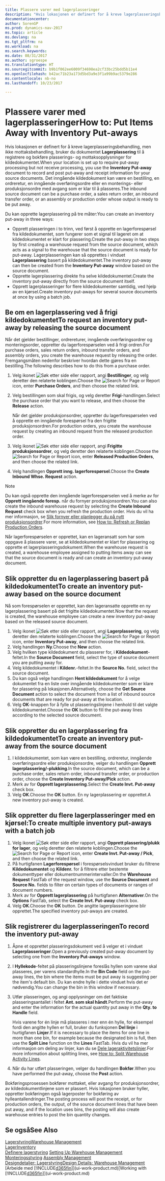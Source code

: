 ```yaml
---
title: Plassere varer med lagerplasseringer
description: "Hvis lokasjonen er definert for å kreve lagerplasseringsbehandling, men ikke mottaksbehandling, bruker du dokumentet **Lagerplassering** til å registrere og bokføre plasserings- og mottaksopplysninger for kildedokumentet. Det inngående kildedokument kan være en bestilling, en ordreretur, en inngående overføringsordre eller en produksjonsordre med avgang som er klar til plassering."
documentationcenter: 
author: SorenGP
ms.prod: dynamics-nav-2017
ms.topic: article
ms.devlang: na
ms.tgt_pltfrm: na
ms.workload: na
ms.search.keywords: 
ms.date: 08/31/2017
ms.author: sgroespe
ms.translationtype: HT
ms.sourcegitcommit: b9b1f062ee6009f34698ea2cf33bc25bdd5b11e4
ms.openlocfilehash: b42ac71b23a173d5bd3a9e3f1a99b9ac5379e286
ms.contentlocale: nb-no
ms.lasthandoff: 10/23/2017

---
```

# <a name="how-to-put-items-away-with-inventory-put-aways"></a><span data-ttu-id="d7038-104">Plassere varer med lagerplasseringer</span><span class="sxs-lookup"><span data-stu-id="d7038-104">How to: Put Items Away with Inventory Put-aways</span></span>
<span data-ttu-id="d7038-105">Hvis lokasjonen er definert for å kreve lagerplasseringsbehandling, men ikke mottaksbehandling, bruker du dokumentet **Lagerplassering** til å registrere og bokføre plasserings- og mottaksopplysninger for kildedokumentet.</span><span class="sxs-lookup"><span data-stu-id="d7038-105">When your location is set up to require put-away processing but not receive processing, you use the **Inventory Put-away** document to record and post put-away and receipt information for your source documents.</span></span> <span data-ttu-id="d7038-106">Det inngående kildedokument kan være en bestilling, en ordreretur, en inngående overføringsordre eller en monterings- eller produksjonsordre med avgang som er klar til å plasseres.</span><span class="sxs-lookup"><span data-stu-id="d7038-106">The inbound source document can be a purchase order, a sales return order, an inbound transfer order, or an assembly or production order whose output is ready to be put away.</span></span>  

<span data-ttu-id="d7038-107">Du kan opprette lagerplassering på tre måter:</span><span class="sxs-lookup"><span data-stu-id="d7038-107">You can create an inventory put-away in three ways:</span></span>  

- <span data-ttu-id="d7038-108">Opprett plasseringen i to trinn, ved først å opprette en lagerforespørsel fra kildedokumentet, som fungerer som et signal til lageret om at kildedokumentet er klart for plassering.</span><span class="sxs-lookup"><span data-stu-id="d7038-108">Create the put-away in two steps by first creating a warehouse request from the source document, which acts as a signal to the warehouse that the source document is ready for put-away.</span></span> <span data-ttu-id="d7038-109">Lagerplasseringen kan så opprettes i vinduet **Lagerplassering** basert på kildedokumentet.</span><span class="sxs-lookup"><span data-stu-id="d7038-109">The inventory put-away can then be created from the **Inventory Put-away** window based on the source document.</span></span>  
- <span data-ttu-id="d7038-110">Opprette lagerplassering direkte fra selve kildedokumentet.</span><span class="sxs-lookup"><span data-stu-id="d7038-110">Create the inventory put-away directly from the source document itself.</span></span>  
- <span data-ttu-id="d7038-111">Opprett lagerplasseringer for flere kildedokumenter samtidig, ved hjelp av en kjørsel.</span><span class="sxs-lookup"><span data-stu-id="d7038-111">Create inventory put-aways for several source documents at once by using a batch job.</span></span>  

## <a name="to-request-an-inventory-put-away-by-releasing-the-source-document"></a><span data-ttu-id="d7038-112">Be om en lagerplassering ved å frigi kildedokumentet</span><span class="sxs-lookup"><span data-stu-id="d7038-112">To request an inventory put-away by releasing the source document</span></span>
<span data-ttu-id="d7038-113">Når det gjelder bestillinger, ordrereturer, inngående overføringsordrer og monteringsorder, oppretter du lagerforespørselen ved å frigi ordren.</span><span class="sxs-lookup"><span data-stu-id="d7038-113">For purchase orders, sales return orders, inbound transfer orders, and assembly orders, you create the warehouse request by releasing the order.</span></span> <span data-ttu-id="d7038-114">Fremgangsmåten nedenfor beskriver hvordan dette gjøres fra en bestilling.</span><span class="sxs-lookup"><span data-stu-id="d7038-114">The following describes how to do this from a purchase order.</span></span>  

1.  <span data-ttu-id="d7038-115">Velg ikonet ![Søk etter side eller rapport](media/ui-search/search_small.png "Søk etter side eller rapport"), angi **Bestillinger**, og velg deretter den relaterte koblingen.</span><span class="sxs-lookup"><span data-stu-id="d7038-115">Choose the ![Search for Page or Report](media/ui-search/search_small.png "Search for Page or Report icon") icon, enter **Purchase Orders**, and then choose the related link.</span></span>
2. <span data-ttu-id="d7038-116">Velg bestillingen som skal frigis, og velg deretter **Frigi**-handlingen.</span><span class="sxs-lookup"><span data-stu-id="d7038-116">Select the purchase order that you want to release, and then choose the **Release** action.</span></span>  

    <span data-ttu-id="d7038-117">Når det gjelder produksjonsordrer, oppretter du lagerforespørselen ved å opprette en inngående forespørsel fra den frigitte produksjonsordren.</span><span class="sxs-lookup"><span data-stu-id="d7038-117">For production orders, you create the warehouse request by creating an inbound request from the released production order.</span></span>  
3.  <span data-ttu-id="d7038-118">Velg ikonet ![Søk etter side eller rapport](media/ui-search/search_small.png "Søk etter side eller rapport"), angi **Frigitte produksjonsordrer**, og velg deretter den relaterte koblingen.</span><span class="sxs-lookup"><span data-stu-id="d7038-118">Choose the ![Search for Page or Report](media/ui-search/search_small.png "Search for Page or Report icon") icon, enter **Released Production Orders**, and then choose the related link.</span></span>  
4. <span data-ttu-id="d7038-119">Velg handlingen **Opprett inng. lagerforespørsel**.</span><span class="sxs-lookup"><span data-stu-id="d7038-119">Choose the **Create Inbound Whse. Request** action.</span></span>  

> [!NOTE]  
>  <span data-ttu-id="d7038-120">Du kan også opprette den inngående lagerforespørselen ved å merke av for **Opprett inngående foresp.** når du fornyer produksjonsordren.</span><span class="sxs-lookup"><span data-stu-id="d7038-120">You can also create the inbound warehouse request by selecting the **Create Inbound Request** check box when you refresh the production order.</span></span> <span data-ttu-id="d7038-121">Hvis du vil ha mer informasjon, se [Slik fornyer eller planlegger du på nytt produksjonsordrer](production-how-to-replan-refresh-production-orders.md).</span><span class="sxs-lookup"><span data-stu-id="d7038-121">For more information, see [How to: Refresh or Replan Production Orders](production-how-to-replan-refresh-production-orders.md).</span></span>  

<span data-ttu-id="d7038-122">Når lagerforespørselen er opprettet, kan en lageransatt som har som oppgave å plassere varer, se at kildedokumentet er klart for plassering og opprette et lagerplasseringsdokument.</span><span class="sxs-lookup"><span data-stu-id="d7038-122">When the warehouse request is created, a warehouse employee assigned to putting items away can see that the source document is ready and can create an inventory put-away document.</span></span>  

## <a name="to-create-an-inventory-put-away-based-on-the-source-document"></a><span data-ttu-id="d7038-123">Slik oppretter du en lagerplassering basert på kildedokumentet</span><span class="sxs-lookup"><span data-stu-id="d7038-123">To create an inventory put-away based on the source document</span></span>
<span data-ttu-id="d7038-124">Nå som forespørselen er opprettet, kan den lageransatte opprette en ny lagerplassering basert på det frigitte kildedokumentet.</span><span class="sxs-lookup"><span data-stu-id="d7038-124">Now that the request is created, the warehouse employee can create a new inventory put-away based on the released source document.</span></span>   
1.  <span data-ttu-id="d7038-125">Velg ikonet ![Søk etter side eller rapport](media/ui-search/search_small.png "Søk etter side eller rapport"), angi **Lagerplassering**, og velg deretter den relaterte koblingen.</span><span class="sxs-lookup"><span data-stu-id="d7038-125">Choose the ![Search for Page or Report](media/ui-search/search_small.png "Search for Page or Report icon") icon, enter **Inventory Put-away**, and then choose the related link.</span></span>  
2. <span data-ttu-id="d7038-126">Velg handlingen **Ny**.</span><span class="sxs-lookup"><span data-stu-id="d7038-126">Choose the **New** action.</span></span>  
3. <span data-ttu-id="d7038-127">Velg hvilken type kildedokument du plasserer for, i **Kildedokument**-feltet.</span><span class="sxs-lookup"><span data-stu-id="d7038-127">In the **Source Document** field, select the type of source document you are putting away for.</span></span>  
4. <span data-ttu-id="d7038-128">Velg kildedokumentet i **Kildenr.**-feltet.</span><span class="sxs-lookup"><span data-stu-id="d7038-128">In the **Source No.** field, select the source document.</span></span>  
5. <span data-ttu-id="d7038-129">Du kan også velge handlingen **Hent kildedokument** for å velge dokumentet fra en liste over inngående kildedokumenter som er klare for plassering på lokasjonen.</span><span class="sxs-lookup"><span data-stu-id="d7038-129">Alternatively, choose the **Get Source Document** action to select the document from a list of inbound source documents that are ready for put-away at the location.</span></span>  
6. <span data-ttu-id="d7038-130">Velg **OK**-knappen for å fylle ut plasseringslinjene i henhold til det valgte kildedokumentet.</span><span class="sxs-lookup"><span data-stu-id="d7038-130">Choose the **OK** button to fill the put-away lines according to the selected source document.</span></span>  

## <a name="to-create-an-inventory-put-away-from-the-source-document"></a><span data-ttu-id="d7038-131">Slik oppretter du en lagerplassering fra kildedokumentet</span><span class="sxs-lookup"><span data-stu-id="d7038-131">To create an inventory put-away from the source document</span></span>  
1.  <span data-ttu-id="d7038-132">I kildedokumentet, som kan være en bestilling, ordreretur, inngående overføringsordre eller produksjonsordre, velger du handlingen **Opprett lagerplassering/-plukking**.</span><span class="sxs-lookup"><span data-stu-id="d7038-132">In the source document, which can be a purchase order, sales return order, inbound transfer order, or production order, choose the **Create Inventory Put-away/Pick** action.</span></span>  
2. <span data-ttu-id="d7038-133">Merk av for **Opprett lagerplassering**.</span><span class="sxs-lookup"><span data-stu-id="d7038-133">Select the **Create Invt. Put-away** check box.</span></span>
3. <span data-ttu-id="d7038-134">Velg **OK**.</span><span class="sxs-lookup"><span data-stu-id="d7038-134">Choose the **OK** button.</span></span> <span data-ttu-id="d7038-135">En ny lagerplassering er opprettet.</span><span class="sxs-lookup"><span data-stu-id="d7038-135">A new inventory put-away is created.</span></span>

## <a name="to-create-multiple-inventory-put-aways-with-a-batch-job"></a><span data-ttu-id="d7038-136">Slik oppretter du flere lagerplasseringer med en kjørsel:</span><span class="sxs-lookup"><span data-stu-id="d7038-136">To create multiple inventory put-aways with a batch job</span></span>  
1.  <span data-ttu-id="d7038-137">Velg ikonet ![Søk etter side eller rapport](media/ui-search/search_small.png "Søk etter side eller rapport"), angi **Opprett plassering/plukk for lager**, og velg deretter den relaterte koblingen.</span><span class="sxs-lookup"><span data-stu-id="d7038-137">Choose the ![Search for Page or Report](media/ui-search/search_small.png "Search for Page or Report icon") icon, enter **Create Invt. Put-away / Pick**, and then choose the related link.</span></span>  
2.  <span data-ttu-id="d7038-138">På hurtigfanen **Lagerforespørsel** i forespørselsvinduet bruker du filtrene **Kildedokumentet** og **Kildenr.** for å filtrere etter bestemte dokumenttyper eller dokumentnummerintervaller.</span><span class="sxs-lookup"><span data-stu-id="d7038-138">On the **Warehouse Request** FastTab of the request window, use the **Source Document** and **Source No.** fields to filter on certain types of documents or ranges of document numbers.</span></span>  
3.  <span data-ttu-id="d7038-139">Merk av for **Opprett lagerplassering** på hurtigfanen **Alternativer**.</span><span class="sxs-lookup"><span data-stu-id="d7038-139">On the **Options** FastTab, select the **Create Invt. Put-away** check box.</span></span>
4.  <span data-ttu-id="d7038-140">Velg **OK**.</span><span class="sxs-lookup"><span data-stu-id="d7038-140">Choose the **OK** button.</span></span> <span data-ttu-id="d7038-141">De angitte lagerplasseringene blir opprettet.</span><span class="sxs-lookup"><span data-stu-id="d7038-141">The specified inventory put-aways are created.</span></span>

## <a name="to-record-the-inventory-put-away"></a><span data-ttu-id="d7038-142">Slik registrerer du lagerplasseringen</span><span class="sxs-lookup"><span data-stu-id="d7038-142">To record the inventory put-away</span></span>  
1. <span data-ttu-id="d7038-143">Åpne et opprettet plasseringsdokument ved å velger et i vinduet **Lagerplasseringer**.</span><span class="sxs-lookup"><span data-stu-id="d7038-143">Open a previously created put-away document by selecting one from the **Inventory Put-aways** window.</span></span>  
2. <span data-ttu-id="d7038-144">I **Hyllekode**-feltet på plasseringslinjene foreslås hyllen som varene skal plasseres, per varens standardhylle.</span><span class="sxs-lookup"><span data-stu-id="d7038-144">In the **Bin Code** field on the put-away lines, the bin where the items must be put away is suggesting per the item's default bin.</span></span> <span data-ttu-id="d7038-145">Du kan endre hylle i dette vinduet hvis det er nødvendig.</span><span class="sxs-lookup"><span data-stu-id="d7038-145">You can change the bin in this window if necessary.</span></span>  
3. <span data-ttu-id="d7038-146">Utfør plasseringen, og angi opplysninger om det faktiske plasseringsantallet i feltet **Ant. som skal håndt**.</span><span class="sxs-lookup"><span data-stu-id="d7038-146">Perform the put-away and enter the information for the actual quantity put away in the **Qty. to Handle** field.</span></span>

    <span data-ttu-id="d7038-147">Hvis varene for én linje må plasseres i mer enn én hylle, for eksempel fordi den angitte hyllen er full, bruker du funksjonen **Del linje** i hurtigfanen **Linjer**.</span><span class="sxs-lookup"><span data-stu-id="d7038-147">If it is necessary to place the items for one line in more than one bin, for example because the designated bin is full, then use the **Split Line** function on the **Lines** FastTab.</span></span> <span data-ttu-id="d7038-148">Hvis du vil ha mer informasjon om deling av linjer, kan du se [Dele lageraktivitetslinjer](warehouse-how-to-split-warehouse-activity-lines.md).</span><span class="sxs-lookup"><span data-stu-id="d7038-148">For more information about splitting lines, see [How to: Split Warehouse Activity Lines](warehouse-how-to-split-warehouse-activity-lines.md).</span></span>  
4. <span data-ttu-id="d7038-149">Når du har utført plasseringen, velger du handlingen **Bokfør**.</span><span class="sxs-lookup"><span data-stu-id="d7038-149">When you have performed the put-away, choose the **Post** action.</span></span>  

<span data-ttu-id="d7038-150">Bokføringsprosessen bokfører mottaket, eller avgang for produksjonsordrer, av kildedokumentlinjene som er plassert. Hvis lokasjonen bruker hyller, oppretter bokføringen også lagerposter for bokføring av hylleantallendringer.</span><span class="sxs-lookup"><span data-stu-id="d7038-150">The posting process will post the receipt, or for production orders, the output, of the source document lines that have been put away, and if the location uses bins, the posting will also create warehouse entries to post the bin quantity changes.</span></span>

## <a name="see-also"></a><span data-ttu-id="d7038-151">Se også</span><span class="sxs-lookup"><span data-stu-id="d7038-151">See Also</span></span>  
[<span data-ttu-id="d7038-152">Lagerstyring</span><span class="sxs-lookup"><span data-stu-id="d7038-152">Warehouse Management</span></span>](warehouse-manage-warehouse.md)  
[<span data-ttu-id="d7038-153">Lager</span><span class="sxs-lookup"><span data-stu-id="d7038-153">Inventory</span></span>](inventory-manage-inventory.md)  
<span data-ttu-id="d7038-154">[Definere lagerstyring](warehouse-setup-warehouse.md)   </span><span class="sxs-lookup"><span data-stu-id="d7038-154">[Setting Up Warehouse Management](warehouse-setup-warehouse.md)   </span></span>  
<span data-ttu-id="d7038-155">[Monteringsstyring](assembly-assemble-items.md)  </span><span class="sxs-lookup"><span data-stu-id="d7038-155">[Assembly Management](assembly-assemble-items.md)  </span></span>  
[<span data-ttu-id="d7038-156">Designdetaljer: Lagerstyring</span><span class="sxs-lookup"><span data-stu-id="d7038-156">Design Details: Warehouse Management</span></span>](design-details-warehouse-management.md)  
<span data-ttu-id="d7038-157">[Arbeide med [!INCLUDE[d365fin](includes/d365fin_md.md)]](ui-work-product.md)</span><span class="sxs-lookup"><span data-stu-id="d7038-157">[Working with [!INCLUDE[d365fin](includes/d365fin_md.md)]](ui-work-product.md)</span></span>  

